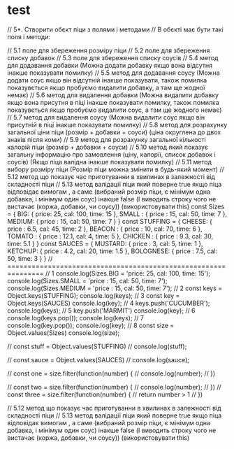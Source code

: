 # test
// 5*. Створити обєкт піци з полями і методами
//     В обєкті має бути такі поля і методи:

//     5.1 поле для збереження розміру піци
//     5.2 поле для збереження списку добавок
//     5.3 поле для збереження списку соусів
//     5.4 метод для додавання добавки (Можна додати добавку якщо вона відсутня інакше показувати помилку)
//     5.5 метод для додавання соусу (Можна додати соус якщо він відсутній інакше показувати, також помилка показувється якщо пробуємо видалити добавку, а там ще жодної немає)
//     5.6 метод для видалення добавки (Можна видалити добавку якщо вона присутня в піці інакше показувати помилку, також помилка показувється якщо пробуємо видалити соус, а там ще жодного немає)
//     5.7 метод для видалення соусу (Можна видалити соус якщо він присутній в піці інакше показувати помилку)
//     5.8 метод для розрахунку загальної ціни піци (розмір + добавки + соуси) (ціна округлена до двох знаків після коми)
//     5.9 метод для розрахунку загальної кількості калорій піци (розмір + добавки + соуси)
//     5.10 метод який показує загальну інформацію про замовлення (ціну, калорії, список добавок і соусів) (Якщо піца валідна інакше показувати помилку)
//     5.11 метод вибору розміру піци (Розмір піци можна змінити в будь-який момент)
//     5.12 метод що показує час приготуванни в хвилинах в залежності від складності піци
//     5.13 метод валідації піци який поверне true якщо піца відповідає вимогам , а саме (вибраний розмір піци, є мінімум одна добавка, і мінімум один соус) інакше false (І виводить строку чого не вистачає (коржа, добавки, чи соусу)) (використовувати this)
const Sizes = {
   BIG: { price: 25, cal: 100, time: 15 },
   SMALL : { price : 15, cal: 50, time: 7 },
   MEDIUM: { price : 15, cal: 50, time: 7 }
   }
const STUFFING = {
   CHEESE: { price : 6.5, cal: 45, time: 2 },
   BEACON : { price : 10, cal: 70, time: 6 },
   TOMATO : { price : 12.1, cal: 4, time: 5 },
   CHICKEN : { price : 9.3, cal: 30, time: 5.1 }
   }
const SAUCES = {
   MUSTARD: { price : 3, cal: 5, time: 1 },
   KETCHUP: { price : 4.2, cal: 20, time: 1.5 },
   BOLOGNESE: { price : 7.5, cal: 50, time: 3 }
   }
// ===============================================================
// 1
console.log(Sizes.BIG = 'price: 25, cal: 100, time: 15');
console.log(Sizes.SMALL = 'price : 15, cal: 50, time: 7');
console.log(Sizes.MEDIUM = 'price : 15, cal: 50, time: 7');
// 2
const keys = Object.keys(STUFFING);
console.log(keys);
// 3
const key = Object.keys(SAUCES)
console.log(key);
// 4
keys.push('CUCUMBER');
console.log(keys);
// 5
key.push('MARMIT')
console.log(key);
// 6
console.log(keys.pop());
console.log(keys);
// 7    
console.log(key.pop());
console.log(key);
// 8
const size = Object.values(Sizes)
console.log(size);

// const stuff = Object.values(STUFFING)
// console.log(stuff);

// const sauce = Object.values(SAUCES)
// console.log(sauce);

// const one = size.filter(function(number) {
//      console.log(number);
//     })

// const two = size.filter(function(number) {
//      console.log(number);
//     })
// const three = size.filter(function(number) {
//         return number > 1
//     })

// 5.12 метод що показує час приготуванни в хвилинах в залежності від складності піци
// 5.13 метод валідації піци який поверне true якщо піца відповідає вимогам , а саме (вибраний розмір піци, є мінімум одна добавка, і мінімум один соус) інакше false (І виводить строку чого не вистачає (коржа, добавки, чи соусу)) (використовувати this)